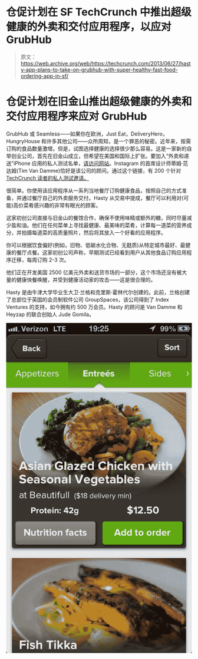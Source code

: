 # 仓促计划在 SF TechCrunch 中推出超级健康的外卖和交付应用程序，以应对 GrubHub

> 原文：<https://web.archive.org/web/https://techcrunch.com/2013/06/27/hasty-app-plans-to-take-on-grubhub-with-super-healthy-fast-food-ordering-app-in-sf/>

# 仓促计划在旧金山推出超级健康的外卖和交付应用程序来应对 GrubHub

GrubHub 或 Seamless——如果你在欧洲，Just Eat，DeliveryHero，HungryHouse 和许多其他公司——众所周知，是一个罪恶的秘密。近年来，按需订购的食品数量激增。但是，试图选择健康的选择很少那么容易。这是一家新的自举创业公司，首先在旧金山成立，但希望在美国和国际上扩张。要加入“外卖和递送”iPhone 应用的私人测试名单，[请访问网站](https://web.archive.org/web/20221206050305/http://hastyapp.com/)。Instagram 的首席设计师蒂姆·范达姆(Tim Van Damme)恰好是该公司的顾问。通过这个链接，有 200 个针对 [TechCrunch 读者的私人测试邀请。](https://web.archive.org/web/20221206050305/http://hastyapp.com/?invitecode=tc1)

很简单。你使用该应用程序从一系列当地餐厅订购健康食品，按照自己的方式准备，并通过餐厅自己的外卖服务交付。Hasty 从交易中提成，餐厅可以利用对(可能)高价菜肴感兴趣的非常有眼光的顾客。

这家初创公司直接与旧金山的餐馆合作，确保不使用味精或额外的糖，同时尽量减少盐和油。他们在任何菜单上寻找最健康、最美味的菜肴，计算每一道菜的营养成分，并拍摄每道菜的高质量照片，然后将其放入一个好看的应用程序。

你可以根据饮食偏好(例如，旧物、低碳水化合物、无麸质)从特定城市最好、最健康的餐厅点餐。这家初创公司声称，早期测试已经看到用户从其他食品订购应用程序迁移，每周订购 2-3 次。

他们正在开发美国 2500 亿美元外卖和送货市场的一部分，这个市场还没有被大量的健康快餐唤醒，并受到健康活动家的攻击——这是很合理的。

Hasty 是由牛津大学毕业生大卫·兰格和克里斯·霍林代尔创建的。此前，兰格创建了总部位于英国的会员制软件公司 GroupSpaces，该公司得到了 Index Ventures 的支持，如今拥有约 500 万会员。Hasty 的顾问是 Van Damme 和 Heyzap 的联合创始人 Jude Gomila。

![](img/337eebc9febc9ea071377a4c17523d39.png)